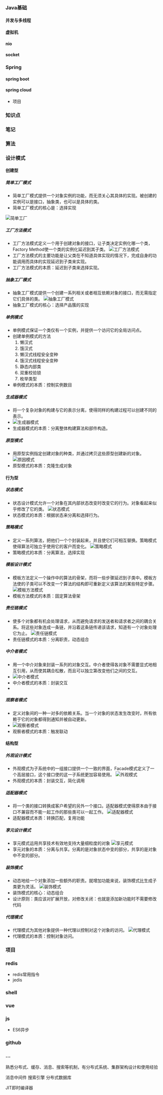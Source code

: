 ### Java基础
#### 并发与多线程
#### 虚拟机
#### nio
#### socket

### Spring
#### spring boot
#### spring cloud
* 项目

### 知识点



### 笔记

### 算法


### 设计模式
#### 创建型
##### 简单工厂模式
* 简单工厂模式提供一个对象实例的功能，而无须关心其具体的实现。被创建的实例可以是接口，抽象类，也可以是具体的类。
* 简单工厂模式的核心是：选择实现

![简单工厂](./designpattern/simple_factory.png)

##### 工厂方法模式
* 工厂方法模式定义一个用于创建对象的接口，让子类决定实例化哪一个类，Factory Method使一个类的实例化延迟到其子类。
![工厂方法模式](./designpattern/factory_method.png)
* 工厂方法模式的主要功能是让父类在不知道具体实现的情况下，完成自身的功能调用而具体的实现延迟到子类来实现。
* 工厂方法模式的本质：延迟到子类来选择实现。

##### 抽象工厂模式
* 抽象工厂模式提供一个创建一系列相关或者相互依赖对象的接口，而无需指定它们具体的类。
![抽象工厂模式](./designpattern/abstract_factory.png)
* 抽象工厂模式的核心：选择产品簇的实现


##### 单例模式
* 单例模式保证一个类仅有一个实例，并提供一个访问它的全局访问点。
* 创建单例模式的方法
	1. 懒汉式
	2. 饿汉式
	3. 懒汉式线程安全变种
	4. 饿汉式线程安全变种
	5. 静态内部类
	6. 双重校验锁
	7. 枚举类型
* 单例模式的本质：控制实例数目

##### 生成器模式
* 将一个复杂对象的构建与它的表示分离，使得同样的构建过程可以创建不同的表示。
* ![生成器模式](./designpattern/build.png)
* 生成器模式的本质：分离整体构建算法和部件构造。

##### 原型模式
* 用原型实例指定创建对象的种类，并通过拷贝这些原型创建新的对象。
![原因模式](./designpattern/prototype.png)
* 原型模式的本质：克隆生成对象

#### 行为型
##### 状态模式
* 状态设计模式允许一个对象在其内部状态改变时改变它的行为。对象看起来似乎修改了它的类。
![状态模式](./designpattern/state.png)
* 状态模式的本质：根据状态来分离和选择行为。

##### 策略模式
* 定义一系列算法，把他们一个个封装起来，并且使它们可相互替换。策略模式使得算法可独立于使用它的客户而变化。
![策略模式](./designpattern/strategy.png)
* 策略模式的本质：分离算法，选择实现

##### 模板设计模式
* 模板方法定义一个操作中的算法的骨架，而将一些步骤延迟到子类中。模板方法使的子类可以不改变一个算法的结构即可重新定义该算法的某些特定步骤。
![模板方法模式](./designpattern/template_method.png)
* 模板方法模式的本质：固定算法骨架

##### 责任链模式
* 使多个对象都有机会处理请求，从而避免请求的发送者和请求者之间的耦合关系。将这些对象连成一条链，并沿着这条链传递该请求，知道有一个对象处理它为止。
![责任链模式](./designpattern/chain_of_responsibility.png)
* 责任链模式的本质：分离职责，动态组合

##### 中介者模式
* 用一个中介对象来封装一系列的对象交互。中介者使得各对象不需要显式地相互引用，从而使其耦合松散，而且可以独立第改变他们之间的交互。
* ![中介者模式](./designpattern/mediator.png)
* 中介者模式的本质：封装交互
* 
##### 观察者模式
* 定义对象间的一种一对多的依赖关系。当一个对象的状态发生改变时，所有依赖于它的对象都得到通知并被自动更新。
* ![观察者模式](./designpattern/observer.png)
* 观察者模式的本质：触发联动


#### 结构型
##### 外观设计模式
* 外观模式为子系统中的一组接口提供一个一致的界面，Facade模式定义了一个高层接口，这个接口使的这一子系统更加容易使用。
![外观模式](./designpattern/facade.png)
* 外观模式的本质：封装交互，简化调用

##### 适配器模式
* 将一个类的接口转换成客户希望的另外一个接口。适配器模式使得原本由于接口不兼容而不能一起工作的那些类可以一起工作。
![适配器模式](./designpattern/adapter.png)
* 适配器模式本质：转换匹配，复用功能

##### 享元设计模式
* 享元模式运用共享技术有效地支持大量细粒度的对象
![享元模式](./designpattern/flyweight.png)
* 享元对象的本质：分离与共享。分离的是对象状态中变的部分，共享的是对象中不变的部分。

##### 装饰模式
* 动态地给一个对象添加一些额外的职责。就增加功能来说，装饰模式比生成子类更为灵活。
![装饰模式](./designpattern/decorator.png)
* 装饰模式的核心：动态组合
* 设计原则：类应该对扩展开放，对修改关闭：也就是添加新功能时不需要修改代码

##### 代理模式
* 代理模式为其他对象提供一种代理以控制对这个对象的访问。
![代理模式](./designpattern/proxy.png)
* 代理模式的本质：控制对象访问。


### 项目

### redis 
* redis常用指令
* jedis

### shell

### vue

### js
* ES6异步

### github



### ...
熟悉分布式、缓存、消息、搜索等机制，有分布式系统、集群架构设计和使用经验

消息中间件 搜索引擎 分布式数据库

JIT即时编译器


